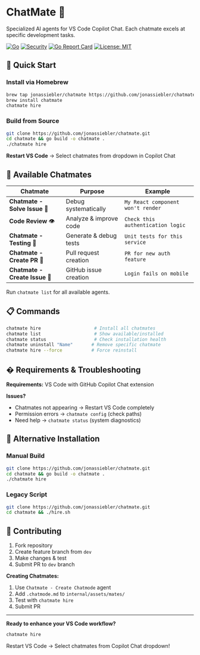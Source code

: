 # ChatMate 🤖

Specialized AI agents for VS Code Copilot Chat. Each chatmate excels at specific development tasks.

[![Go](https://github.com/jonassiebler/chatmate/actions/workflows/go.yml/badge.svg)](https://github.com/jonassiebler/chatmate/actions/workflows/go.yml)
[![Security](https://github.com/jonassiebler/chatmate/actions/workflows/security.yml/badge.svg)](https://github.com/jonassiebler/chatmate/actions/workflows/security.yml)
[![Go Report Card](https://goreportcard.com/badge/github.com/jonassiebler/chatmate)](https://goreportcard.com/report/github.com/jonassiebler/chatmate)
[![License: MIT](https://img.shields.io/badge/License-MIT-yellow.svg)](https://opensource.org/licenses/MIT)

## 🚀 Quick Start

### Install via Homebrew
```bash
brew tap jonassiebler/chatmate https://github.com/jonassiebler/chatmate.git
brew install chatmate
chatmate hire
```

### Build from Source
```bash
git clone https://github.com/jonassiebler/chatmate.git
cd chatmate && go build -o chatmate .
./chatmate hire
```

**Restart VS Code** → Select chatmates from dropdown in Copilot Chat

## 🤖 Available Chatmates

| Chatmate | Purpose | Example |
|----------|---------|---------|
| **Chatmate - Solve Issue** 🐛 | Debug systematically | `My React component won't render` |
| **Code Review** 👁️ | Analyze & improve code | `Check this authentication logic` |
| **Chatmate - Testing** 🧪 | Generate & debug tests | `Unit tests for this service` |
| **Chatmate - Create PR** 📝 | Pull request creation | `PR for new auth feature` |
| **Chatmate - Create Issue** 🎯 | GitHub issue creation | `Login fails on mobile` |

Run `chatmate list` for all available agents.

## 📋 Commands

```bash
chatmate hire                    # Install all chatmates
chatmate list                    # Show available/installed
chatmate status                  # Check installation health
chatmate uninstall "Name"       # Remove specific chatmate
chatmate hire --force           # Force reinstall
```

## � Requirements & Troubleshooting

**Requirements:** VS Code with GitHub Copilot Chat extension

**Issues?**
- Chatmates not appearing → Restart VS Code completely
- Permission errors → `chatmate config` (check paths)
- Need help → `chatmate status` (system diagnostics)

## 🔧 Alternative Installation

### Manual Build
```bash
git clone https://github.com/jonassiebler/chatmate.git
cd chatmate && go build -o chatmate .
./chatmate hire
```

### Legacy Script
```bash
git clone https://github.com/jonassiebler/chatmate.git
cd chatmate && ./hire.sh
```

## 🤝 Contributing

1. Fork repository
2. Create feature branch from `dev`
3. Make changes & test
4. Submit PR to `dev` branch

**Creating Chatmates:**
1. Use `Chatmate - Create Chatmode` agent
2. Add `.chatmode.md` to `internal/assets/mates/`
3. Test with `chatmate hire`
4. Submit PR

---

**Ready to enhance your VS Code workflow?**
```bash
chatmate hire
```
Restart VS Code → Select chatmates from Copilot Chat dropdown!
